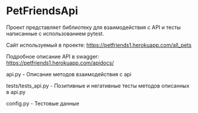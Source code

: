 # PetFriendsApi

Проект представляет библиотеку для взаимодействия с API и тесты написанные с использованием pytest.

Сайт используемый в проекте: https://petfriends1.herokuapp.com/all_pets

Подробное описание API в swagger: https://petfriends1.herokuapp.com/apidocs/

api.py - Описание методов взаимодействия с api

tests/tests_api.py - Позитивные и негативные тесты методов описанных в api.py

config.py - Тестовые данные
